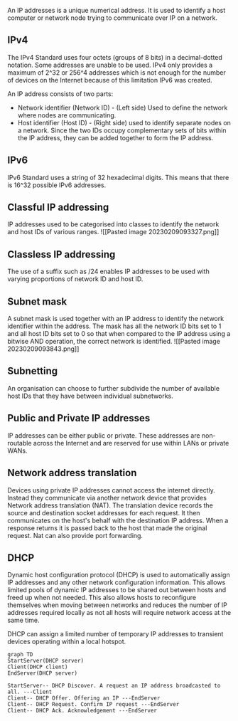 An IP addresses is a unique numerical address.  It is used to identify a host computer or network node trying to communicate over IP on a network.

## IPv4
The IPv4 Standard uses four octets (groups of 8 bits) in a decimal-dotted notation.
Some addresses are unable to be used.
IPv4 only provides a maximum of 2^32 or 256^4 addresses which is not enough for the number of devices on the Internet because of this limitation IPv6 was created.

An IP address consists of two parts:
- Network identifier (Network ID) - (Left side) Used to define the network where nodes are communicating.
- Host identifier (Host ID) - (Right side) used to identify separate nodes on a network.
Since the two IDs occupy complementary sets of bits within the IP address, they can be added together to form the IP address.

## IPv6
IPv6 Standard uses a string of 32 hexadecimal digits. This means that there is 16^32 possible IPv6 addresses.

## Classful IP addressing
IP addresses used to be categorised into classes to identify the network and host IDs of various ranges.
![[Pasted image 20230209093327.png]]

## Classless IP addressing 
The use of a suffix such as /24 enables IP addresses to be used with varying proportions of network ID and host ID. 

## Subnet mask
A subnet mask is used together with an IP address to identify the network identifier within the address. 
The mask has all the network ID bits set to 1 and all host ID bits set to 0 so that when compared to the IP address using a bitwise AND operation, the correct network is identified.
![[Pasted image 20230209093843.png]]

## Subnetting
An organisation can choose to further subdivide the number of available host IDs that they have between individual subnetworks.

## Public and Private IP addresses
IP addresses can be either public or private. These addresses are non-routable across the Internet and are reserved for use within LANs or private WANs.

## Network address translation
Devices using private IP addresses cannot access the internet directly. Instead they communicate via another network device that provides Network address translation (NAT). 
The translation device records the source and destination socket addresses for each request. It then communicates on the host's behalf with the destination IP address. When a response returns it is passed back to the host that made the original request.
Nat can also provide port forwarding.

## DHCP
Dynamic host configuration protocol (DHCP) is used to automatically assign IP addresses and any other network configuration information. This allows limited pools of dynamic IP addresses to be shared out between hosts and freed up when not needed. This also allows hosts to reconfigure themselves when moving between networks and reduces the number of IP addresses required locally as not all hosts will require network access at the same time.

DHCP can assign a limited number of temporary IP addresses to transient devices operating within a local hotspot.
```mermaid
graph TD
StartServer(DHCP server)
Client(DHCP client)
EndServer(DHCP server)

StartServer-- DHCP Discover. A request an IP address broadcasted to all. ---Client
Client-- DHCP Offer. Offering an IP ---EndServer
Client-- DHCP Request. Confirm IP request ---EndServer
Client-- DHCP Ack. Acknowledgement ---EndServer

```
